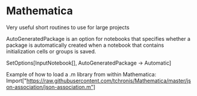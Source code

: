 Mathematica
===========

Very useful short routines to use for large projects

AutoGeneratedPackage is an option for notebooks that specifies whether a package is automatically created when a notebook that contains initialization cells or groups is saved.

SetOptions[InputNotebook[], AutoGeneratedPackage -> Automatic]

Example of how to load a .m library from within Mathematica:
Import["https://raw.githubusercontent.com/tchronis/Mathematica/master/json-association/json-association.m"]
